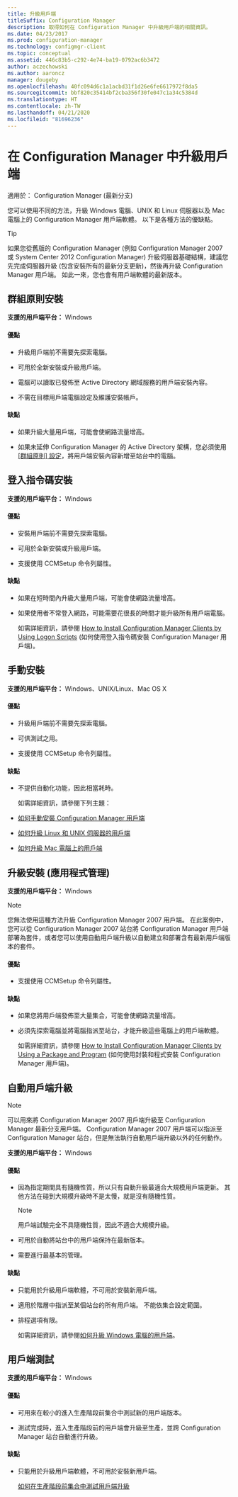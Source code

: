 ```yaml
---
title: 升級用戶端
titleSuffix: Configuration Manager
description: 取得如何在 Configuration Manager 中升級用戶端的相關資訊。
ms.date: 04/23/2017
ms.prod: configuration-manager
ms.technology: configmgr-client
ms.topic: conceptual
ms.assetid: 446c83b5-c292-4e74-ba19-0792ac6b3472
author: aczechowski
ms.author: aaroncz
manager: dougeby
ms.openlocfilehash: 40fc094d6c1a1acbd31f1d26e6fe6617972f8da5
ms.sourcegitcommit: bbf820c35414bf2cba356f30fe047c1a34c5384d
ms.translationtype: HT
ms.contentlocale: zh-TW
ms.lasthandoff: 04/21/2020
ms.locfileid: "81696236"
---
```

# <a name="upgrade-clients-in-configuration-manager"></a>在 Configuration Manager 中升級用戶端

適用於：  Configuration Manager (最新分支)

您可以使用不同的方法，升級 Windows 電腦、UNIX 和 Linux 伺服器以及 Mac 電腦上的 Configuration Manager 用戶端軟體。 以下是各種方法的優缺點。  

> [!TIP]  
>  如果您從舊版的 Configuration Manager \(例如 Configuration Manager 2007 或 System Center 2012 Configuration Manager\) 升級伺服器基礎結構，建議您先完成伺服器升級 (包含安裝所有的最新分支更新)，然後再升級 Configuration Manager 用戶端。 如此一來，您也會有用戶端軟體的最新版本。  

## <a name="group-policy-installation"></a>群組原則安裝  
 **支援的用戶端平台：** Windows  

#### <a name="advantages"></a>優點  

- 升級用戶端前不需要先探索電腦。  

- 可用於全新安裝或升級用戶端。  

- 電腦可以讀取已發佈至 Active Directory 網域服務的用戶端安裝內容。  

- 不需在目標用戶端電腦設定及維護安裝帳戶。  

#### <a name="disadvantages"></a>缺點  

- 如果升級大量用戶端，可能會使網路流量增高。  

- 如果未延伸 Configuration Manager 的 Active Directory 架構，您必須使用 [[群組原則] 設定](../../../../core/clients/deploy/deploy-clients-to-windows-computers.md#BKMK_ClientGP)，將用戶端安裝內容新增至站台中的電腦。  


## <a name="logon-script-installation"></a>登入指令碼安裝  
 **支援的用戶端平台：** Windows  

#### <a name="advantages"></a>優點  

- 安裝用戶端前不需要先探索電腦。  

- 可用於全新安裝或升級用戶端。  

- 支援使用 CCMSetup 命令列屬性。  

#### <a name="disadvantages"></a>缺點  

- 如果在短時間內升級大量用戶端，可能會使網路流量增高。  

- 如果使用者不常登入網路，可能需要花很長的時間才能升級所有用戶端電腦。  

  如需詳細資訊，請參閱 [How to Install Configuration Manager Clients by Using Logon Scripts](../../../../core/clients/deploy/deploy-clients-to-windows-computers.md#BKMK_ClientLogonScript) (如何使用登入指令碼安裝 Configuration Manager 用戶端)。  

## <a name="manual-installation"></a>手動安裝  
 **支援的用戶端平台：** Windows、UNIX/Linux、Mac OS X  

#### <a name="advantages"></a>優點  

- 升級用戶端前不需要先探索電腦。  

- 可供測試之用。  

- 支援使用 CCMSetup 命令列屬性。  

#### <a name="disadvantages"></a>缺點  

- 不提供自動化功能，因此相當耗時。  

  如需詳細資訊，請參閱下列主題：  

- [如何手動安裝 Configuration Manager 用戶端](../../../../core/clients/deploy/deploy-clients-to-windows-computers.md#BKMK_Manual)  

- [如何升級 Linux 和 UNIX 伺服器的用戶端](../../../../core/clients/manage/upgrade/upgrade-clients-for-linux-and-unix-servers.md)  

- [如何升級 Mac 電腦上的用戶端](../../../../core/clients/manage/upgrade/upgrade-clients-on-mac-computers.md)  

## <a name="upgrade-installation-application-management"></a>升級安裝 (應用程式管理)  
 **支援的用戶端平台：** Windows  

> [!NOTE]  
>  您無法使用這種方法升級 Configuration Manager 2007 用戶端。 在此案例中，您可以從 Configuration Manager 2007 站台將 Configuration Manager 用戶端部署為套件，或者您可以使用自動用戶端升級以自動建立和部署含有最新用戶端版本的套件。  

#### <a name="advantages"></a>優點  

- 支援使用 CCMSetup 命令列屬性。  

#### <a name="disadvantages"></a>缺點  

- 如果您將用戶端發佈至大量集合，可能會使網路流量增高。  

- 必須先探索電腦並將電腦指派至站台，才能升級這些電腦上的用戶端軟體。  

  如需詳細資訊，請參閱 [How to Install Configuration Manager Clients by Using a Package and Program](../../../../core/clients/deploy/deploy-clients-to-windows-computers.md#BKMK_ClientApp) (如何使用封裝和程式安裝 Configuration Manager 用戶端)。  

## <a name="automatic-client-upgrade"></a>自動用戶端升級  

> [!NOTE]  
> 可以用來將 Configuration Manager 2007 用戶端升級至 Configuration Manager 最新分支用戶端。 Configuration Manager 2007 用戶端可以指派至 Configuration Manager 站台，但是無法執行自動用戶端升級以外的任何動作。  

 **支援的用戶端平台：** Windows  

#### <a name="advantages"></a>優點  

- 因為指定期間具有隨機性質，所以只有自動升級最適合大規模用戶端更新。 其他方法在碰到大規模升級時不是太慢，就是沒有隨機性質。 

    > [!Note]
    > 用戶端試驗完全不具隨機性質，因此不適合大規模升級。  
- 可用於自動將站台中的用戶端保持在最新版本。  

- 需要進行最基本的管理。  

#### <a name="disadvantages"></a>缺點  

- 只能用於升級用戶端軟體，不可用於安裝新用戶端。  

- 適用於階層中指派至某個站台的所有用戶端。 不能依集合設定範圍。  

- 排程選項有限。  

  如需詳細資訊，請參閱[如何升級 Windows 電腦的用戶端](../../../../core/clients/manage/upgrade/upgrade-clients-for-windows-computers.md)。  

## <a name="client-testing"></a>用戶端測試  
 **支援的用戶端平台：** Windows  

#### <a name="advantages"></a>優點  

- 可用來在較小的進入生產階段前集合中測試新的用戶端版本。  

- 測試完成時，進入生產階段前的用戶端會升級至生產，並跨 Configuration Manager 站台自動進行升級。  

#### <a name="disadvantages"></a>缺點  

- 只能用於升級用戶端軟體，不可用於安裝新用戶端。  

  [如何在生產階段前集合中測試用戶端升級](../../../../core/clients/manage/upgrade/test-client-upgrades.md)  
